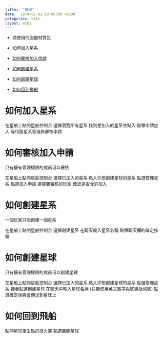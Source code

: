 ```yaml
---
title:  "教學"
date:  1970-01-01 00:00:00 +0000
categories: wiki
layout: wiki
---
```


- 請使用伺服器材質包

- [如何加入星系](#如何加入星系)
- [如何審核加入申請](#如何審核加入申請)
- [如何創建星系](#如何創建星系)
- [如何創建星球](#如何創建星球)
- [如何回到飛船](#如何回到飛船)

# 如何加入星系

在星船上點開星船控制台
選擇瀏覽所有星系
找到想加入的星系並點入
點擊申請加入
等待該星系管理員審核申請

# 如何審核加入申請

只有擁有管理權限的成員可以審核

在星船上點開星船控制台
選擇已加入的星系
點入你想創建星球的星系
點選管理星系
點選加入申請
選擇要審核的玩家
確認是否允許加入

# 如何創建星系

一個玩家只能創建一個星系

在星船上點開星船控制台
選擇創建星系
在聊天輸入星系名稱
點擊聊天欄的確定按鈕

# 如何創建星球

只有擁有管理權限的成員可以創建星球

在星船上點開星船控制台
選擇已加入的星系
點入你想創建星球的星系
點選管理星系
接著點選創建星球
在聊天中輸入星球名稱 (只能使用英文數字與底線及減號)
點選確定後將會傳送到星球上

# 如何回到飛船

點開星球重生點的烽火臺
點選離開星球